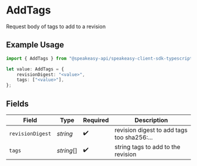 # AddTags

Request body of tags to add to a revision

## Example Usage

```typescript
import { AddTags } from "@speakeasy-api/speakeasy-client-sdk-typescript/sdk/models/shared";

let value: AddTags = {
    revisionDigest: "<value>",
    tags: ["<value>"],
};
```

## Fields

| Field                                      | Type                                       | Required                                   | Description                                |
| ------------------------------------------ | ------------------------------------------ | ------------------------------------------ | ------------------------------------------ |
| `revisionDigest`                           | *string*                                   | :heavy_check_mark:                         | revision digest to add tags too sha256:... |
| `tags`                                     | *string*[]                                 | :heavy_check_mark:                         | string tags to add to the revision         |